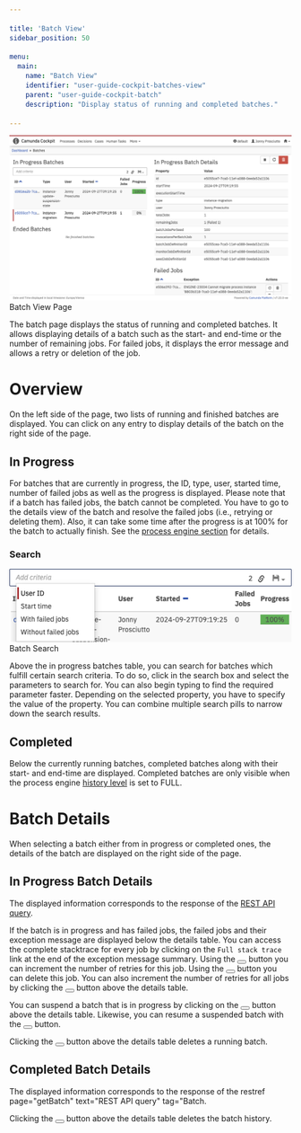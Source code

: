 ```yaml
---

title: 'Batch View'
sidebar_position: 50

menu:
  main:
    name: "Batch View"
    identifier: "user-guide-cockpit-batches-view"
    parent: "user-guide-cockpit-batch"
    description: "Display status of running and completed batches."

---
```


![Example img](./../img/batch.png)Batch View Page

The batch page displays the status of running and completed batches. It allows displaying details of a batch such as the start- and end-time or the number of remaining jobs. For failed jobs, it displays the error message and allows a retry or deletion of the job.

# Overview

On the left side of the page, two lists of running and finished batches are displayed. You can click on any entry to display details of the batch on the right side of the page.

## In Progress

For batches that are currently in progress, the ID, type, user, started time, number of failed jobs as well as the progress is displayed.
Please note that if a batch has failed jobs, the batch cannot be completed.
You have to go to the details view of the batch and resolve the failed jobs (i.e., retrying or deleting them).
Also, it can take some time after the progress is at 100% for the batch to actually finish.
See the [process engine section](../../../user-guide/process-engine/batch.md) for details.

### Search

![Example img](./../img/batch-search.png)Batch Search

Above the in progress batches table, you can search for batches which fulfill certain search criteria.
To do so, click in the search box and select the parameters to search for.
You can also begin typing to find the required parameter faster.
Depending on the selected property, you have to specify the value of the property.
You can combine multiple search pills to narrow down the search results.

## Completed

Below the currently running batches, completed batches along with their start- and end-time are displayed. Completed batches are only visible when the process engine [history level](../../../user-guide/process-engine/history/history-configuration.md#choose-a-history-level">}}) is set to FULL.

# Batch Details

When selecting a batch either from in progress or completed ones, the details of the batch are displayed on the right side of the page.

## In Progress Batch Details

The displayed information corresponds to the response of the [REST API query](#getBatchStatistics).

If the batch is in progress and has failed jobs, the failed jobs and their exception message are displayed below the details table. You can access the complete stacktrace for every job by clicking on the `Full stack trace` link at the end of the exception message summary. Using the <button class="btn btn-xs"><i class="glyphicon glyphicon-repeat"></i></button> button you can increment the number of retries for this job. Using the <button class="btn btn-xs"><i class="glyphicon glyphicon-trash"></i></button> button you can delete this job. You can also increment the number of retries for all jobs by clicking the <button class="btn btn-xs"><i class="glyphicon glyphicon-repeat"></i></button> button above the details table.

You can suspend a batch that is in progress by clicking on the <button class="btn btn-xs"><i class="glyphicon glyphicon-pause"></i></button> button above the details table. Likewise, you can resume a suspended batch with the <button class="btn btn-xs"><i class="glyphicon glyphicon-play"></i></button> button.

Clicking the <button class="btn btn-xs btn-danger"><i class="glyphicon glyphicon-trash"></i></button> button above the details table deletes a running batch.

## Completed Batch Details

The displayed information corresponds to the response of the restref page="getBatch" text="REST API query" tag="Batch.

Clicking the <button class="btn btn-xs btn-danger"><i class="glyphicon glyphicon-trash"></i></button> button above the details table deletes the batch history.